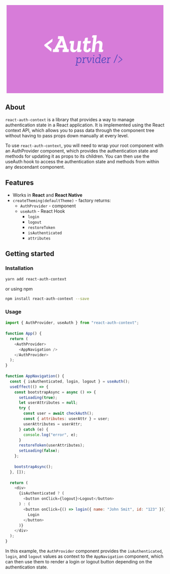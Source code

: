 <p align="center">
  <img alt="react-theme-provider" src="./assets/auth-provider-logo.jpg" width="496">
</p>

## About

`react-auth-context` is a library that provides a way to manage authentication state in a React application. It is implemented using the React context API, which allows you to pass data through the component tree without having to pass props down manually at every level.

To use `react-auth-context`, you will need to wrap your root component with an AuthProvider component, which provides the authentication state and methods for updating it as props to its children. You can then use the useAuth hook to access the authentication state and methods from within any descendant component.

## Features

- Works in **React** and **React Native**
- `createTheming(defaultTheme)` - factory returns:
  - `AuthProvider` - component
  - `useAuth` - React Hook
    - `login`
    - `logout`
    - `restoreToken`
    - `isAuthenticated`
    - `attributes`

## Getting started

### Installation

```sh
yarn add react-auth-context
```

or using npm

```sh
npm install react-auth-context --save
```

### Usage

```javascript
import { AuthProvider, useAuth } from "react-auth-context";

function App() {
  return (
    <AuthProvider>
      <AppNavigation />
    </AuthProvider>
  );
}

function AppNavigation() {
  const { isAuthenticated, login, logout } = useAuth();
  useEffect(() => {
    const bootstrapAsync = async () => {
      setLoading(true);
      let userAttributes = null;
      try {
        const user = await checkAuth();
        const { attributes: userAttr } = user;
        userAttributes = userAttr;
      } catch (e) {
        console.log("error", e);
      }
      restoreToken(userAttributes);
      setLoading(false);
    };

    bootstrapAsync();
  }, []);

  return (
    <div>
      {isAuthenticated ? (
        <button onClick={logout}>Logout</button>
      ) : (
        <button onClick={() => login({ name: "John Smit", id: "123" })}>
          Login
        </button>
      )}
    </div>
  );
}
```

In this example, the `AuthProvider` component provides the `isAuthenticated`, `login`, and `logout` values as context to the `AppNavigation` component, which can then use them to render a login or logout button depending on the authentication state.
